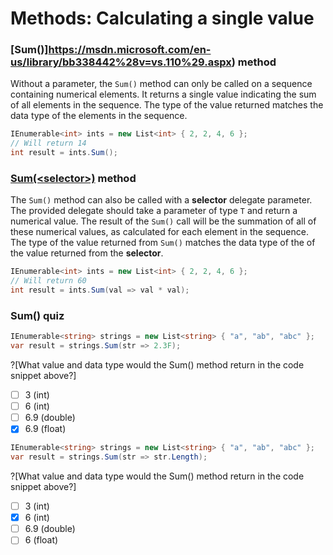 [//]: # (GENERATED FILE -- DO NOT EDIT)
# Methods: Calculating a single value

### [Sum()]https://msdn.microsoft.com/en-us/library/bb338442%28v=vs.110%29.aspx) method
Without a parameter, the `Sum()` method can only be called on a sequence containing numerical elements. It returns a single value indicating the sum of all elements in the sequence. The type of the value returned matches the data type of the elements in the sequence.

```csharp
IEnumerable<int> ints = new List<int> { 2, 2, 4, 6 };
// Will return 14
int result = ints.Sum();
```

### [Sum(&lt;selector&gt;)](https://msdn.microsoft.com/en-us/library/bb535184%28v=vs.110%29.aspx) method
The `Sum()` method can also be called with a **selector** delegate parameter. The provided delegate should take a parameter of type `T` and return a numerical value. The result of the `Sum()` call will be the summation of all of these numerical values, as calculated for each element in the sequence. The type of the value returned from `Sum()` matches the data type of the of the value returned from the **selector**.

```csharp
IEnumerable<int> ints = new List<int> { 2, 2, 4, 6 };
// Will return 60
int result = ints.Sum(val => val * val);
```

### Sum() quiz
```csharp
IEnumerable<string> strings = new List<string> { "a", "ab", "abc" };
var result = strings.Sum(str => 2.3F);
```
?[What value and data type would the Sum() method return in the code snippet above?]
 - [ ] 3 (int)
 - [ ] 6 (int)
 - [ ] 6.9 (double)
 - [x] 6.9 (float)

```csharp
IEnumerable<string> strings = new List<string> { "a", "ab", "abc" };
var result = strings.Sum(str => str.Length);
```
?[What value and data type would the Sum() method return in the code snippet above?]
 - [ ] 3 (int)
 - [x] 6 (int)
 - [ ] 6.9 (double)
 - [ ] 6 (float)
